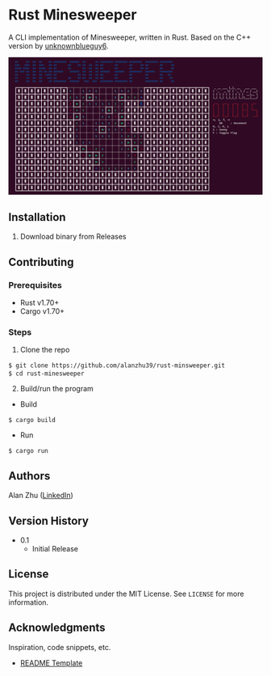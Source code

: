 # Rust Minesweeper

A CLI implementation of Minesweeper, written in Rust. Based on the C++ version by [unknownblueguy6](https://github.com/unknownblueguy6/MineSweeper).

<img src="images/screenshot.png">

## Installation

1. Download binary from Releases

## Contributing

### Prerequisites

* Rust v1.70+
* Cargo v1.70+

### Steps

1. Clone the repo

```
$ git clone https://github.com/alanzhu39/rust-minsweeper.git
$ cd rust-minesweeper
```

2. Build/run the program

* Build
```
$ cargo build
```

* Run
```
$ cargo run
```

## Authors

Alan Zhu
([LinkedIn](https://www.linkedin.com/in/alanzhu39/))

## Version History

* 0.1
    * Initial Release

## License

This project is distributed under the MIT License. See `LICENSE` for more information.

## Acknowledgments

Inspiration, code snippets, etc.
* [README Template](https://gist.github.com/DomPizzie/7a5ff55ffa9081f2de27c315f5018afc)
